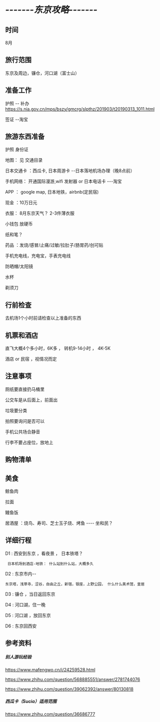 #  *-------东京攻略-------*

## 时间
   8月

## 旅行范围

东京及周边，镰仓，河口湖（富士山）

## 准备工作
   护照 -- 补办 https://s.nia.gov.cn/mps/bszy/gmcrg/slpthz/201903/t20190313_1011.html

   签证 --淘宝

## 旅游东西准备
   护照 身份证

   地图： 见 交通目录

   日本交通卡 ：西瓜卡, 日本周游卡 --日本落地机场办理（晚8点前）

   手机网络： 开通国际漫游,wifi 发射器 or 日本电话卡 ---淘宝

   APP ： google map, 日本地铁，airbnb(定民宿)

   现金 ：10万日元

   衣服： 8月东京天气？ 2-3件薄衣服

   小钱包 放硬币

   纸和笔？

   药品 ：发烧/感冒/止痛/过敏/拉肚子/肠胃药/创可贴

   手机充电线，充电宝，手表充电线

   防晒帽/太阳镜

   水杯

   剃须刀

   

## 行前检查

去机场1个小时前请检查以上准备的东西

## 机票和酒店
直飞大概4个多小时，6K多 ， 转机9-14小时 ， 4K-5K

酒店 or 民宿 ，视情况而定

## 注意事项
  厕纸要直接扔马桶里
  
  公交车是从后面上，前面出
  
  垃圾要分类

  拍照要询问是否可以

  手机公共场合静音

  行李不要占座位，放地上

## 购物清单

## 美食
鲸鱼肉

拉面

鳗鱼饭

居酒屋 ：烧鸟、寿司、芝士玉子烧、烤鱼 ---- 坐和民？

## 详细行程

D1 : 西安到东京 ，看夜景 ， 日本铁塔？

     日本机场到酒店-地铁： 什么站到什么站，大概多久

D2 : 东京市内-- 
   
    东京塔，浅草寺，涩谷，自由之丘，新宿，银座，上野公园， 什么什么美术馆，皇居

D3 : 镰仓 ，当日返回东京

D4 : 河口湖，住一晚

D5 : 河口湖 ，放回东京

D6 : 东京回西安



## 参考资料
##### 别人游玩经验
https://www.mafengwo.cn/i/24259528.html

https://www.zhihu.com/question/568885551/answer/2781744076

https://www.zhihu.com/question/39062392/answer/80130818

##### 西瓜卡（Sucia）适用范围
https://www.zhihu.com/question/36686777

